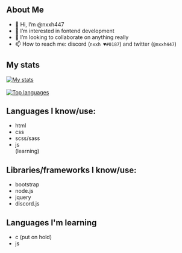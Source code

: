 ## About Me

- 👋 Hi, I’m @nxxh447
- 👀 I’m interested in fontend development
- 💞️ I’m looking to collaborate on anything really
- 📫 How to reach me: discord (`nxxh ♥#0187`) and twitter (`@nxxh447`)

## My stats
[![My stats](https://github-readme-stats.vercel.app/api?username=nxxh447)](https://github.com/nxxh447/github-readme-stats)
<br></br>
[![Top languages](https://github-readme-stats.vercel.app/api/top-langs/?username=nxxh447&layout=compact)](https://github.com/nxxh447/github-readme-stats)

## Languages I know/use:

<ul>
  <li>html</li>
  <li>css</li>
  <li>scss/sass</li>
  <li>js</li> (learning)
</ul>

## Libraries/frameworks I know/use:

<ul>
  <li>bootstrap</li>
  <li>node.js</li>
  <li>jquery</li>
  <li>discord.js</li>
</ul>

## Languages I'm learning

<ul>
  <li>c (put on hold)</li>
  <li>js</li>
</ul>
